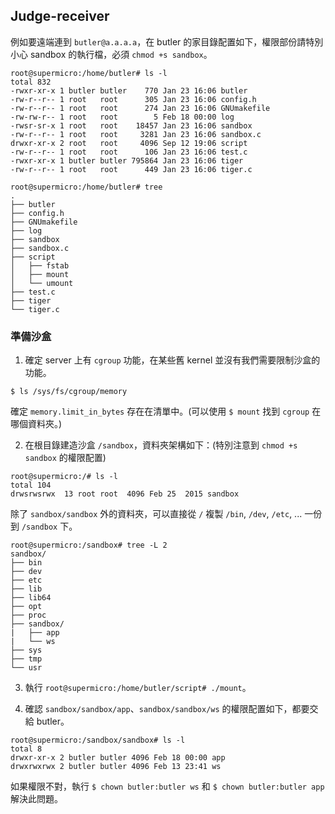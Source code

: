 ## Judge-receiver ##

例如要遠端連到 `butler@a.a.a.a`，在 butler 的家目錄配置如下，權限部份請特別小心 sandbox 的執行檔，必須 `chmod +s sandbox`。

```
root@supermicro:/home/butler# ls -l
total 832
-rwxr-xr-x 1 butler butler    770 Jan 23 16:06 butler
-rw-r--r-- 1 root   root      305 Jan 23 16:06 config.h
-rw-r--r-- 1 root   root      274 Jan 23 16:06 GNUmakefile
-rw-rw-r-- 1 root   root        5 Feb 18 00:00 log
-rwsr-sr-x 1 root   root    18457 Jan 23 16:06 sandbox
-rw-r--r-- 1 root   root     3281 Jan 23 16:06 sandbox.c
drwxr-xr-x 2 root   root     4096 Sep 12 19:06 script
-rw-r--r-- 1 root   root      106 Jan 23 16:06 test.c
-rwxr-xr-x 1 butler butler 795864 Jan 23 16:06 tiger
-rw-r--r-- 1 root   root      449 Jan 23 16:06 tiger.c
```

```
root@supermicro:/home/butler# tree
.
├── butler
├── config.h
├── GNUmakefile
├── log
├── sandbox
├── sandbox.c
├── script
│   ├── fstab
│   ├── mount
│   └── umount
├── test.c
├── tiger
└── tiger.c
```

### 準備沙盒 ###

1. 確定 server 上有 `cgroup` 功能，在某些舊 kernel 並沒有我們需要限制沙盒的功能。


```
$ ls /sys/fs/cgroup/memory
```

確定 `memory.limit_in_bytes` 存在在清單中。(可以使用 `$ mount` 找到 `cgroup` 在哪個資料夾。)

2. 在根目錄建造沙盒 `/sandbox`，資料夾架構如下：(特別注意到 `chmod +s sandbox` 的權限配置)

```
root@supermicro:/# ls -l
total 104
drwsrwsrwx  13 root root  4096 Feb 25  2015 sandbox
```

除了 `sandbox/sandbox` 外的資料夾，可以直接從 `/` 複製 `/bin`, `/dev`, `/etc`, ... 一份到 `/sandbox` 下。

```
root@supermicro:/sandbox# tree -L 2
sandbox/
├── bin
├── dev
├── etc
├── lib
├── lib64
├── opt
├── proc
├── sandbox/
|   ├── app
|   └── ws
├── sys
├── tmp
└── usr
```

3. 執行 `root@supermicro:/home/butler/script# ./mount`。

4. 確認 `sandbox/sandbox/app`、`sandbox/sandbox/ws` 的權限配置如下，都要交給 butler。

```
root@supermicro:/sandbox/sandbox# ls -l
total 8
drwxr-xr-x 2 butler butler 4096 Feb 18 00:00 app
drwxrwxrwx 2 butler butler 4096 Feb 13 23:41 ws
```

如果權限不對，執行 `$ chown butler:butler ws` 和 `$ chown butler:butler app` 解決此問題。
